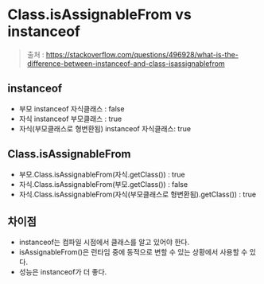 # Class.isAssignableFrom vs instanceof

> 출처 : https://stackoverflow.com/questions/496928/what-is-the-difference-between-instanceof-and-class-isassignablefrom

## instanceof

- 부모 instanceof 자식클래스 : false
- 자식 instanceof 부모클래스 : true
- 자식(부모클래스로 형변환됨) instanceof 자식클래스: true

## Class.isAssignableFrom

- 부모.Class.isAssignableFrom(자식.getClass()) : true
- 자식.Class.isAssignableFrom(부모.getClass()) : false
- 자식.Class.isAssignableFrom(자식(부모클래스로 형변환됨).getClass()) : true

## 차이점

- instanceof는 컴파일 시점에서 클래스를 알고 있어야 한다.
- isAssignableFrom()은 런타임 중에 동적으로 변할 수 있는 상황에서 사용할 수 있다.
- 성능은 instanceof가 더 좋다.
